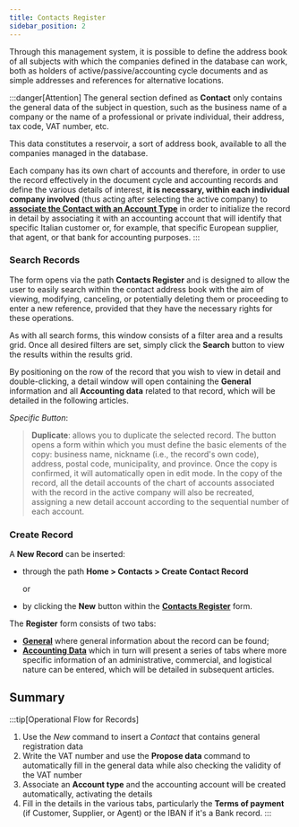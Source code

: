 ```yaml
---
title: Contacts Register
sidebar_position: 2
---
```


Through this management system, it is possible to define the address book of all subjects with which the companies defined in the database can work, both as holders of active/passive/accounting cycle documents and as simple addresses and references for alternative locations.

:::danger[Attention]
The general section defined as **Contact** only contains the general data of the subject in question, such as the business name of a company or the name of a professional or private individual, their address, tax code, VAT number, etc. 

This data constitutes a reservoir, a sort of address book, available to all the companies managed in the database.

Each company has its own chart of accounts and therefore, in order to use the record effectively in the document cycle and accounting records and define the various details of interest, **it is necessary, within each individual company involved** (thus acting after selecting the active company) to [**associate the Contact with an Account Type**](/docs/erp-home/registers/contacts/create-new-contact/accounting-data/accounting-data-intro) in order to initialize the record in detail by associating it with an accounting account that will identify that specific Italian customer or, for example, that specific European supplier, that agent, or that bank for accounting purposes.
:::

### Search Records

The form opens via the path **Contacts Register** and is designed to allow the user to easily search within the contact address book with the aim of viewing, modifying, canceling, or potentially deleting them or proceeding to enter a new reference, provided that they have the necessary rights for these operations.

As with all search forms, this window consists of a filter area and a results grid. Once all desired filters are set, simply click the **Search** button to view the results within the results grid.

By positioning on the row of the record that you wish to view in detail and double-clicking, a detail window will open containing the **General** information and all **Accounting data** related to that record, which will be detailed in the following articles.

*Specific Button*:  
> **Duplicate**: allows you to duplicate the selected record. The button opens a form within which you must define the basic elements of the copy: business name, nickname (i.e., the record's own code), address, postal code, municipality, and province. Once the copy is confirmed, it will automatically open in edit mode. In the copy of the record, all the detail accounts of the chart of accounts associated with the record in the active company will also be recreated, assigning a new detail account according to the sequential number of each account.

### Create Record

A **New Record** can be inserted:

- through the path **Home > Contacts > Create Contact Record**

   or

- by clicking the **New** button within the **[Contacts Register](/docs/erp-home/registers/contacts/registers-management)** form.

The **Register** form consists of two tabs:
- **[General](/docs/erp-home/registers/contacts/create-new-contact/general)** where general information about the record can be found;
- **[Accounting Data](/docs/erp-home/registers/contacts/create-new-contact/accounting-data/accounting-data-intro)** which in turn will present a series of tabs where more specific information of an administrative, commercial, and logistical nature can be entered, which will be detailed in subsequent articles.

## Summary
:::tip[Operational Flow for Records]
1. Use the *New* command to insert a *Contact* that contains general registration data
2. Write the VAT number and use the **Propose data** command to automatically fill in the general data while also checking the validity of the VAT number 
3. Associate an **Account type** and the accounting account will be created automatically, activating the details
4. Fill in the details in the various tabs, particularly the **Terms of payment** (if Customer, Supplier, or Agent) or the IBAN if it's a Bank record.
:::